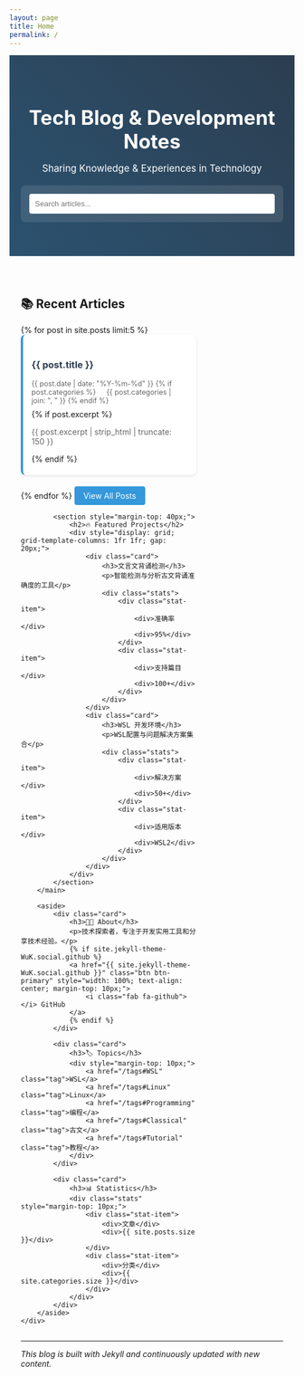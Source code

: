 ```yaml
---
layout: page
title: Home
permalink: /
---
```


<style>
.container {
    max-width: 1200px;
    margin: 0 auto;
    padding: 0 20px;
}
.hero {
    background: #2c3e50;
    padding: 40px 0;
    position: relative;
    overflow: hidden;
}
.hero::after {
    content: '';
    position: absolute;
    top: 0;
    left: 0;
    right: 0;
    bottom: 0;
    background: linear-gradient(45deg, rgba(41,128,185,0.3), rgba(44,62,80,0.3));
}
.hero-content {
    position: relative;
    z-index: 1;
    color: white;
    text-align: center;
}
.search-box {
    max-width: 600px;
    margin: 20px auto;
    padding: 15px;
    background: rgba(255,255,255,0.1);
    border-radius: 8px;
}
.search-box input {
    width: 100%;
    padding: 10px;
    border: none;
    border-radius: 4px;
    background: white;
}
.card {
    background: white;
    border-radius: 8px;
    box-shadow: 0 2px 4px rgba(0,0,0,0.1);
    padding: 20px;
    margin-bottom: 20px;
    transition: transform 0.2s;
}
.card:hover {
    transform: translateY(-2px);
}
.tag {
    display: inline-block;
    padding: 4px 12px;
    background: #f0f2f5;
    border-radius: 15px;
    margin: 4px;
    color: #2c3e50;
    text-decoration: none;
    transition: background 0.2s;
}
.tag:hover {
    background: #e1e5ea;
}
.btn {
    display: inline-block;
    padding: 8px 16px;
    border-radius: 4px;
    text-decoration: none;
    transition: all 0.2s;
}
.btn-primary {
    background: #3498db;
    color: white;
}
.btn-primary:hover {
    background: #2980b9;
}
.post-preview {
    border-left: 4px solid #3498db;
    padding-left: 15px;
}
.stats {
    display: flex;
    gap: 20px;
    margin: 10px 0;
}
.stat-item {
    flex: 1;
    text-align: center;
    padding: 10px;
    background: #f8f9fa;
    border-radius: 4px;
}
</style>

<div class="hero">
    <div class="hero-content container">
        <h1 style="font-size: 2.5em; margin-bottom: 10px;">Tech Blog & Development Notes</h1>
        <p style="font-size: 1.2em; margin-bottom: 20px;">Sharing Knowledge & Experiences in Technology</p>
        <div class="search-box">
            <input type="text" placeholder="Search articles..." id="searchInput" onkeyup="searchPosts()">
        </div>
    </div>
</div>

<div class="container" style="margin-top: 40px;">
    <div style="display: grid; grid-template-columns: 2.5fr 1fr; gap: 30px;">
        <main>
            <section class="recent-posts">
                <h2>📚 Recent Articles</h2>
                {% for post in site.posts limit:5 %}
                <div class="card post-preview">
                    <h3><a href="{{ post.url }}" style="color: #2c3e50; text-decoration: none;">{{ post.title }}</a></h3>
                    <div style="color: #666; font-size: 0.9em; margin: 8px 0;">
                        <span><i class="far fa-calendar"></i> {{ post.date | date: "%Y-%m-%d" }}</span>
                        {% if post.categories %}
                        <span style="margin-left: 15px;"><i class="far fa-folder"></i> {{ post.categories | join: ", " }}</span>
                        {% endif %}
                    </div>
                    {% if post.excerpt %}
                    <p style="color: #666;">{{ post.excerpt | strip_html | truncate: 150 }}</p>
                    {% endif %}
                </div>
                {% endfor %}
                <a href="/archive" class="btn btn-primary">View All Posts</a>
            </section>

            <section style="margin-top: 40px;">
                <h2>🔥 Featured Projects</h2>
                <div style="display: grid; grid-template-columns: 1fr 1fr; gap: 20px;">
                    <div class="card">
                        <h3>文言文背诵检测</h3>
                        <p>智能检测与分析古文背诵准确度的工具</p>
                        <div class="stats">
                            <div class="stat-item">
                                <div>准确率</div>
                                <div>95%</div>
                            </div>
                            <div class="stat-item">
                                <div>支持篇目</div>
                                <div>100+</div>
                            </div>
                        </div>
                    </div>
                    <div class="card">
                        <h3>WSL 开发环境</h3>
                        <p>WSL配置与问题解决方案集合</p>
                        <div class="stats">
                            <div class="stat-item">
                                <div>解决方案</div>
                                <div>50+</div>
                            </div>
                            <div class="stat-item">
                                <div>适用版本</div>
                                <div>WSL2</div>
                            </div>
                        </div>
                    </div>
                </div>
            </section>
        </main>

        <aside>
            <div class="card">
                <h3>👨‍💻 About</h3>
                <p>技术探索者，专注于开发实用工具和分享技术经验。</p>
                {% if site.jekyll-theme-WuK.social.github %}
                <a href="{{ site.jekyll-theme-WuK.social.github }}" class="btn btn-primary" style="width: 100%; text-align: center; margin-top: 10px;">
                    <i class="fab fa-github"></i> GitHub
                </a>
                {% endif %}
            </div>

            <div class="card">
                <h3>🏷️ Topics</h3>
                <div style="margin-top: 10px;">
                    <a href="/tags#WSL" class="tag">WSL</a>
                    <a href="/tags#Linux" class="tag">Linux</a>
                    <a href="/tags#Programming" class="tag">编程</a>
                    <a href="/tags#Classical" class="tag">古文</a>
                    <a href="/tags#Tutorial" class="tag">教程</a>
                </div>
            </div>

            <div class="card">
                <h3>📊 Statistics</h3>
                <div class="stats" style="margin-top: 10px;">
                    <div class="stat-item">
                        <div>文章</div>
                        <div>{{ site.posts.size }}</div>
                    </div>
                    <div class="stat-item">
                        <div>分类</div>
                        <div>{{ site.categories.size }}</div>
                    </div>
                </div>
            </div>
        </aside>
    </div>
</div>

<script>
function searchPosts() {
    var input = document.getElementById("searchInput");
    var filter = input.value.toLowerCase();
    var posts = document.getElementsByClassName("post-preview");
    
    for (var i = 0; i < posts.length; i++) {
        var title = posts[i].getElementsByTagName("h3")[0];
        var txtValue = title.textContent || title.innerText;
        if (txtValue.toLowerCase().indexOf(filter) > -1) {
            posts[i].style.display = "";
        } else {
            posts[i].style.display = "none";
        }
    }
}
</script>

<link rel="stylesheet" href="https://cdnjs.cloudflare.com/ajax/libs/font-awesome/5.15.4/css/all.min.css">

---
*This blog is built with Jekyll and continuously updated with new content.*